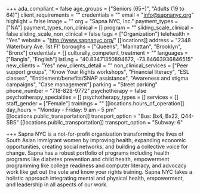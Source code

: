 +++
ada_compliant = false
age_groups = ["Seniors (65+)", "Adults (19 to 64)"]
client_requirements = ""
credentials = ""
email = "info@sapnanyc.org"
highlight = false
image = ""
org = "Sapna NYC, Inc."
payment_types = ["NA"]
payment_types_non_clinical = []
program = ""
sliding_scale_clinical = false
sliding_scale_non_clinical = false
tags = ["Organization"]
telehealth = "Yes"
website = "http://www.sapnanyc.org/"
[[locations]]
address = "2348 Waterbury Ave. 1st Fl"
boroughs = ["Queens", "Manhattan", "Brooklyn", "Bronx"]
credentials = []
culturally_competent_treatment = ""
languages = ["Bangla", "English"]
latLng = "40.83471350894672, -73.84663936846515"
new_clients = "Yes"
new_clients_detail = ""
non_clinical_services = ["Peer support groups", "Know Your Rights workshops", "Financial literacy", "ESL classes", "Entitlement/benefits/SNAP assistance", "Awareness and stigma campaigns", "Case management"]
parking = "Street parking"
phone_number = "718-828-9772"
psychotherapy = false
psychotherapy_specialties = []
psychotherapy_types = []
services = []
staff_gender = ["Female"]
trainings = ""
[[locations.hours_of_operation]]
day_hours = "Monday - Friday: 9 am - 5 pm"
[[locations.public_transportation]]
transport_option = "Bus: Bx4, Bx22, Q44-SBS"
[[locations.public_transportation]]
transport_option = "Subway: 6"

+++
Sapna NYC is a not-for-profit organization transforming the lives of South Asian immigrant women by improving health, expanding economic opportunities, creating social networks, and building a collective voice for change. Sapna has a robust portfolio of programs including health programs like diabetes prevention and child health, empowerment programming like college readiness and computer literacy, and advocacy work like get out the vote and know your rights training. Sapna NYC takes a holistic approach integrating mental and physical health, empowerment, and leadership in all aspects of our work.
